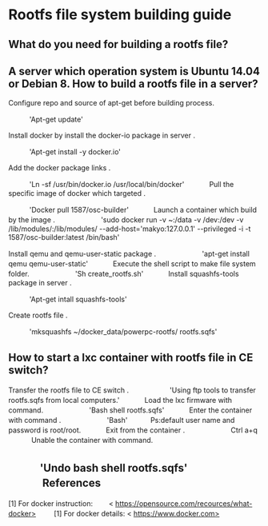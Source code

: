 Rootfs file system building guide
====
What do you need for building a rootfs file?
----
A server which operation system is Ubuntu 14.04 or Debian 8.
How to build a rootfs file in a server?
----
Configure repo and source of apt-get before building process.

　　　'Apt-get update'

Install docker by install the docker-io package in server .

　　　'Apt-get install -y docker.io'
 
Add the docker package links . 

　　　'Ln -sf /usr/bin/docker.io /usr/local/bin/docker'
　　　
Pull the specific image of docker which targeted .

　　　'Docker pull 1587/osc-builder'
　　　
Launch a container which build by the image .
　　　
　　　'sudo docker run -v ~:/data -v /dev:/dev -v /lib/modules/:/lib/modules/ 	--add-host='makyo:127.0.0.1' --privileged -i -t 1587/osc-builder:latest /bin/bash'

Install qemu and qemu-user-static package .
　　　
　　　'apt-get install qemu qemu-user-static'
　　　
Execute the shell script to make file system folder.
　　　
　　　'Sh create_rootfs.sh'
　　　
Install squashfs-tools package in server .

　　　'Apt-get intall squashfs-tools'

Create rootfs file .


　　　'mksquashfs ~/docker_data/powerpc-rootfs/ rootfs.sqfs'

How to start a lxc container with rootfs file in CE switch?
----
Transfer the rootfs file to CE switch .
　　　
　　  'Using ftp tools to transfer rootfs.sqfs from local computers.'
　　　
Load the lxc firmware with command.
　　　
　　　'Bash shell rootfs.sqfs'
　　　
Enter the container with command .
　　　
　　　'Bash'
　　　Ps:default user name and password is root/root.
　　　
Exit from the container .
　　　
　　　Ctrl a+q
　　　
Unable the container with command.

　　　'Undo bash shell rootfs.sqfs'
　　　
References
----
[1] For docker instruction:
　　< https://opensource.com/recources/what-docker>
　　
[1] For docker details:
    < https://www.docker.com>
　　
